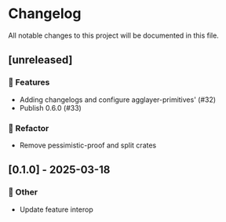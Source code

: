 # Changelog

All notable changes to this project will be documented in this file.

## [unreleased]

### 🚀 Features

- Adding changelogs and configure agglayer-primitives' (#32)
- Publish 0.6.0 (#33)

### 🚜 Refactor

- Remove pessimistic-proof and split crates

## [0.1.0] - 2025-03-18

### 💼 Other

- Update feature interop


